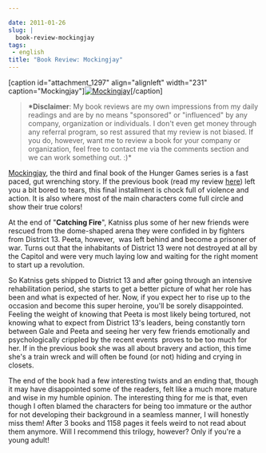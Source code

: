 ```yaml
---

date: 2011-01-26
slug: |
  book-review-mockingjay
tags:
 - english
title: "Book Review: Mockingjay"
---
```


\[caption id="attachment_1297" align="alignleft" width="231"
caption="Mockingjay"\][![Mockingjay](http://www.ogmaciel.com/wp-content/uploads/2011/01/cover2-231x300.jpg)](http://www.ogmaciel.com/wp-content/uploads/2011/01/cover2.jpg)\[/caption\]

> **\*Disclaimer**: My book reviews are my own impressions from my daily
> readings and are by no means "sponsored" or "influenced" by any
> company, organization or individuals. I don't even get money through
> any referral program, so rest assured that my review is not biased. If
> you do, however, want me to review a book for your company or
> organization, feel free to contact me via the comments section and we
> can work something out. :)\*

[Mockingjay](http://www.amazon.com/Mockingjay-Final-Book-Hunger-Games/dp/0439023513/ref=sr_1_1?ie=UTF8&qid=1295712421&sr=8-1),
the third and final book of the Hunger Games series is a fast paced, gut
wrenching story. If the previous book (read my review
[here](http://www.ogmaciel.com/?p=1287)) left you a bit bored to tears,
this final installment is chock full of violence and action. It is also
where most of the main characters come full circle and show their true
colors!

At the end of "**Catching Fire**", Katniss plus some of her new friends
were rescued from the dome-shaped arena they were confided in by
fighters from District 13. Peeta, however,  was left behind and become
a prisoner of war. Turns out that the inhabitants of District 13 were
not destroyed at all by the Capitol and were very much laying low and
waiting for the right moment to start up a revolution.

So Katniss gets shipped to District 13 and after going through an
intensive rehabilitation period, she starts to get a better picture of
what her role has been and what is expected of her. Now, if you expect
her to rise up to the occasion and become this super heroine, you'll be
sorely disappointed. Feeling the weight of knowing that Peeta is most
likely being tortured, not knowing what to expect from District 13's
leaders, being constantly torn between Gale and Peeta and seeing her
very few friends emotionally and psychologically crippled by the recent
events  proves to be too much for her. If in the previous book she was
all about bravery and action, this time she's a train wreck and will
often be found (or not) hiding and crying in closets.

The end of the book had a few interesting twists and an ending that,
though it may have disappointed some of the readers, felt like a much
more mature and wise in my humble opinion. The interesting thing for me
is that, even though I often blamed the characters for being too
immature or the author for not developing their background in a seamless
manner, I will honestly miss them! After 3 books and 1158 pages it feels
weird to not read about them anymore. Will I recommend this trilogy,
however? Only if you're a young adult!
